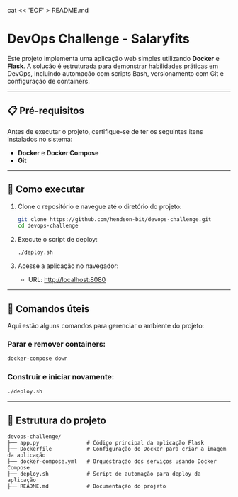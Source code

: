 cat << 'EOF' > README.md
# DevOps Challenge - Salaryfits

Este projeto implementa uma aplicação web simples utilizando **Docker** e **Flask**. A solução é estruturada para demonstrar habilidades práticas em DevOps, incluindo automação com scripts Bash, versionamento com Git e configuração de containers.

---

## 📋 Pré-requisitos

Antes de executar o projeto, certifique-se de ter os seguintes itens instalados no sistema:

- **Docker** e **Docker Compose**
- **Git**

---

## 🚀 Como executar

1. Clone o repositório e navegue até o diretório do projeto:
   ```bash
   git clone https://github.com/hendson-bit/devops-challenge.git
   cd devops-challenge
   ```

2. Execute o script de deploy:
   ```bash
   ./deploy.sh
   ```

3. Acesse a aplicação no navegador:
   - URL: [http://localhost:8080](http://localhost:8080)

---

## 🔧 Comandos úteis

Aqui estão alguns comandos para gerenciar o ambiente do projeto:

### Parar e remover containers:
```bash
docker-compose down
```

### Construir e iniciar novamente:
```bash
./deploy.sh
```

---

## 📂 Estrutura do projeto

```plaintext
devops-challenge/
├── app.py               # Código principal da aplicação Flask
├── Dockerfile           # Configuração do Docker para criar a imagem da aplicação
├── docker-compose.yml   # Orquestração dos serviços usando Docker Compose
├── deploy.sh            # Script de automação para deploy da aplicação
├── README.md            # Documentação do projeto
```
